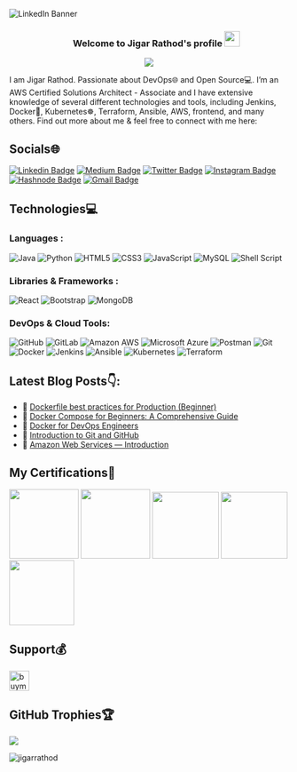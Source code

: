 ![LinkedIn Banner](https://github.com/rj2704/rj2704/assets/72614127/84aa77d8-613c-44ee-8949-5cf479333d4c)

<h3 align="center">
  &nbsp;&nbsp;&nbsp;&nbsp;&nbsp;&nbsp;&nbsp;Welcome to Jigar Rathod's profile
  <img src="https://media.giphy.com/media/hvRJCLFzcasrR4ia7z/giphy.gif" width="28">
</h3>

<p align="center">
<!--   <a href="https://github.com/DenverCoder1/readme-typing-svg"> -->
    <img src="https://readme-typing-svg.herokuapp.com?color=E22FE4&width=380&height=45&lines=Open-Source+Enthusiast;Always+Learning+New+Things;Empowering+Others;Nice+To+Meet+You+...&center=true"></a>
</p>

I am Jigar Rathod. Passionate about DevOps🌐 and Open Source💻. I’m an AWS Certified Solutions Architect - Associate and I have extensive knowledge of several different technologies and tools, including Jenkins, Docker🐳, Kubernetes☸, Terraform, Ansible, AWS, frontend, and many others. Find out more about me & feel free to connect with me here:

## Socials🌐

[![Linkedin Badge](https://img.shields.io/badge/-jigarrathod-blue?style=flat-square&logo=Linkedin&logoColor=white&link=https://www.linkedin.com/in/jigarrathod27/)](https://www.linkedin.com/in/jigarrathod27/)
[![Medium Badge](https://img.shields.io/badge/-@jigarrathod-1b1b1b?style=flat-square&labelColor=1b1b1b&logo=Medium&link=https://medium.com/@jigarrathod2704)](https://medium.com/@jigarrathod2704)
[![Twitter Badge](https://img.shields.io/badge/-@jigar2704-blue?style=flat-square&labelColor=blue&logo=Twitter&logoColor=white&link=https://twitter.com/jigar2704)](https://twitter.com/jigar2704)
[![Instagram Badge](https://img.shields.io/badge/-jigar.rathod-purple?style=flat-square&logo=instagram&logoColor=white&link=https://www.instagram.com/jigar.rathod27/)](https://www.instagram.com/jigar.rathod27/)
[![Hashnode Badge](https://img.shields.io/badge/-@jigarrathod-1F51FF?style=flat-square&labelColor=1F51FF&logo=Hashnode&link=https://jigar2704.hashnode.dev/)](https://jigar2704.hashnode.dev/)
[![Gmail Badge](https://img.shields.io/badge/-jigarrathod2704@gmail.com-c14438?style=flat-square&logo=Gmail&logoColor=white&link=mailto:jigarrathod2704@gmail.com)](mailto:jigarrathod2704@gmail.com)


## Technologies💻

### Languages :
![Java](https://img.shields.io/badge/Java-ED8B00?style=for-the-badge&logo=openjdk&logoColor=white)
![Python](https://img.shields.io/badge/Python-FFD43B?style=for-the-badge&logo=python&logoColor=blue)
![HTML5](https://img.shields.io/badge/HTML5-E34F26?style=for-the-badge&logo=html5&logoColor=white)
![CSS3](https://img.shields.io/badge/CSS3-1572B6?style=for-the-badge&logo=css3&logoColor=white)
![JavaScript](https://img.shields.io/badge/JavaScript-323330?style=for-the-badge&logo=javascript&logoColor=F7DF1E)
![MySQL](	https://img.shields.io/badge/MySQL-005C84?style=for-the-badge&logo=mysql&logoColor=white)
![Shell Script](https://img.shields.io/badge/Shell_Script-121011?style=for-the-badge&logo=gnu-bash&logoColor=white)

### Libraries & Frameworks :

![React](https://img.shields.io/badge/React-20232A?style=for-the-badge&logo=react&logoColor=61DAFB)
![Bootstrap](https://img.shields.io/badge/Bootstrap-563D7C?style=for-the-badge&logo=bootstrap&logoColor=white)
![MongoDB](https://img.shields.io/badge/MongoDB-4EA94B?style=for-the-badge&logo=mongodb&logoColor=white)

### DevOps & Cloud Tools:

![GitHub](https://img.shields.io/badge/GitHub%20Pages-222222?style=for-the-badge&logo=GitHub%20Pages&logoColor=white)
![GitLab](https://img.shields.io/badge/GitLab-330F63?style=for-the-badge&logo=gitlab&logoColor=white)
![Amazon AWS](https://img.shields.io/badge/Amazon_AWS-FF9900?style=for-the-badge&logo=amazonaws&logoColor=white)
![Microsoft Azure](https://img.shields.io/badge/microsoft%20azure-0089D6?style=for-the-badge&logo=microsoft-azure&logoColor=white)
![Postman](https://img.shields.io/badge/Postman-FF6C37?style=for-the-badge&logo=Postman&logoColor=white)
![Git](https://img.shields.io/badge/GIT-E44C30?style=for-the-badge&logo=git&logoColor=white)
![Docker](https://img.shields.io/badge/Docker-2CA5E0?style=for-the-badge&logo=docker&logoColor=white)
![Jenkins](https://img.shields.io/badge/Jenkins-D24939?style=for-the-badge&logo=Jenkins&logoColor=white)
![Ansible](https://img.shields.io/badge/Ansible-000000?style=for-the-badge&logo=ansible&logoColor=white)
![Kubernetes](https://img.shields.io/badge/kubernetes-326ce5.svg?&style=for-the-badge&logo=kubernetes&logoColor=white)
![Terraform](https://img.shields.io/badge/Terraform-7B42BC?style=for-the-badge&logo=terraform&logoColor=white)

## Latest Blog Posts👇:
  
<!-- BLOGPOSTS:START -->
 - 💫 [Dockerfile best practices for Production &lpar;Beginner&rpar;](https://medium.com/@jigarrathod2704/dockerfile-best-practices-for-production-9e90be47e43b)
 - 💯 [Docker Compose for Beginners: A Comprehensive Guide](https://medium.com/@jigarrathod2704/docker-compose-for-beginners-a-comprehensive-guide-29113e49f7da)
 - 💯 [Docker for DevOps Engineers](https://medium.com/@jigarrathod2704/deploy-a-simple-server-using-aws-terraform-docker-7b71b85a2289)
 - 🚀 [Introduction to Git and GitHub](https://medium.com/@jigarrathod2704/introduction-to-git-and-github-db7ba3037769)
 - 💫 [Amazon Web Services — Introduction](https://medium.com/@jigarrathod2704/amazon-web-services-introduction-2c9b7c1170c)
<!-- BLOGPOSTS:END -->


## My Certifications🏅

<p align="left">
  <a href="https://www.credly.com/earner/earned/badge/2711edd8-46f9-43ce-911c-a15de0da1473">
    <img src="https://images.credly.com/size/340x340/images/0e284c3f-5164-4b21-8660-0d84737941bc/image.png" width="125" height="125"></a>
  <a href="https://www.credly.com/earner/earned/badge/dca6c615-7834-4607-b592-ab416e3a17ee">
    <img src="https://images.credly.com/size/340x340/images/00634f82-b07f-4bbd-a6bb-53de397fc3a6/image.png" width="125" height="125"></a>
  <a href="https://www.credly.com/earner/earned/badge/1ac8e348-cfef-4c26-bde2-b63e23c59781">
    <img src="https://images.credly.com/size/340x340/images/be8fcaeb-c769-4858-b567-ffaaa73ce8cf/image.png" width="120" height="120"></a>
  <a href="https://www.credly.com/earner/earned/badge/b03994c6-32cb-4a7b-831c-d892c46827d6">
    <img src="https://images.credly.com/size/340x340/images/b3fc56fe-3146-428d-b379-68a3490d259f/Containers___Kubernetes_Essentials.png" width="120" height="120"></a>
  <a href="https://www.credly.com/earner/earned/badge/979fc7a6-8aab-41d3-98ec-8fa49c01a5f3">
    <img src="https://images.credly.com/size/340x340/images/08216781-93cb-4ba1-8110-8eb3401fa8ce/Docker_Essentials_-_ISDN.png" width="117" height="117"></a>
</p>

## Support💰
<p>
<a href='https://www.buymeacoffee.com/kaiwalya' target='_blank'><img height='36' style='border:0px;height:36px;' src='https://cdn.buymeacoffee.com/buttons/v2/default-yellow.png' border='0' alt='buymecoffee' /></a>
</p>

## GitHub Trophies🏆
![](https://github-profile-trophy.vercel.app/?username=rj2704&theme=radical&no-frame=false&no-bg=false&margin-w=4)

<p><img align="left" src="https://github-readme-stats.vercel.app/api/top-langs?username=rj2704&show_icons=true&locale=en&layout=compact" alt="jigarrathod" /></p>
